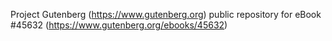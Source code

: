 Project Gutenberg (https://www.gutenberg.org) public repository for eBook #45632 (https://www.gutenberg.org/ebooks/45632)
